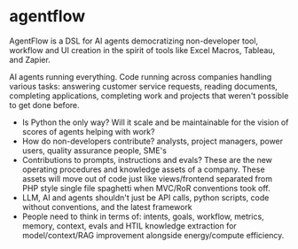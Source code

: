 # agentflow
AgentFlow is a DSL for AI agents democratizing non-developer tool, workflow and UI creation in the spirit of tools like Excel Macros, Tableau, and Zapier.

AI agents running everything. Code running across companies handling various tasks: answering customer service requests, reading documents, completing applications, completing work and projects that weren't possible to get done before.

- Is Python the only way? Will it scale and be maintainable for the vision of scores of agents helping with work?
- How do non-developers contribute? analysts, project managers, power users, quality assurance people, SME's
- Contributions to prompts, instructions and evals? These are the new operating procedures and knowledge assets of a company. These assets will move out of code just like views/frontend separated from PHP style single file spaghetti when MVC/RoR conventions took off. 
- LLM, AI and agents shouldn't just be API calls, python scripts, code without conventions, and the latest framework
- People need to think in terms of: intents, goals, workflow, metrics, memory, context, evals and HTIL knowledge extraction for model/context/RAG improvement alongside energy/compute efficiency.
  
